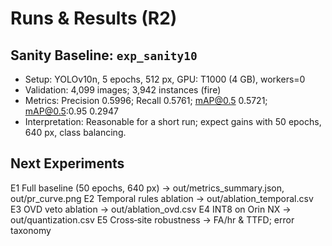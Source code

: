 # Runs & Results (R2)

## Sanity Baseline: `exp_sanity10`
- Setup: YOLOv10n, 5 epochs, 512 px, GPU: T1000 (4 GB), workers=0
- Validation: 4,099 images; 3,942 instances (fire)
- Metrics: Precision 0.5996; Recall 0.5761; mAP@0.5 0.5721; mAP@0.5:0.95 0.2947
- Interpretation: Reasonable for a short run; expect gains with 50 epochs, 640 px, class balancing.

## Next Experiments
E1 Full baseline (50 epochs, 640 px) → out/metrics_summary.json, out/pr_curve.png
E2 Temporal rules ablation → out/ablation_temporal.csv
E3 OVD veto ablation → out/ablation_ovd.csv
E4 INT8 on Orin NX → out/quantization.csv
E5 Cross‑site robustness → FA/hr & TTFD; error taxonomy
